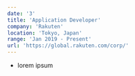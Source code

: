 ```yaml
---
date: '3'
title: 'Application Developer'
company: 'Rakuten'
location: 'Tokyo, Japan'
range: 'Jan 2019 - Present'
url: 'https://global.rakuten.com/corp/'
---
```


- lorem ipsum
